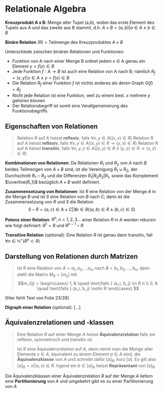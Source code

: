 # Relationale Algebra

**Kreuzprodukt A x B**: Menge aller Tupel (a,b), wobei das erste Element des Tupels aus A und das zweite aus B stammt, d.h. $A \times B = {(a,b) | a \in A \wedge b \in B}$

**Binäre Relation** (R) = Teilmenge des Kreuzproduktes $A \times B$ 

Unterschiede zwischen binären Relationen und Funktionen:

* Funktion von A nach einer Menge B ordnet jedem x $\in$ A genau ein Element $y = f(x) \in B$
* Jede Funktion $f:A \to B$ ist auch eine Relation von A nach B; nämlich $R_f = {(x,y) | x \in A \wedge y = f(x) \in B}$
* Die Relation $R_f$ einer Funktion $f$ ist nichts anderes als deren Graph $G(f) = R_f$
* Nicht jede Relation ist eine Funktion, weil zu einem best. $x$ mehrere $y$ gehören können
* Der Relationsbegriff ist somit eine Verallgemeinerung des Funktionsbegriffs

## Eigenschaften von Relationen
> Relation $R$ auf $A$ heisst **reflexiv**, falls $\forall x, y \in A ((x,x) \in R)$
> Relation $R$ auf $A$ heisst **reflexiv**, falls $\forall x, y \in A ((x,y) \in R \to (y,x) \in R)$
> Relation R auf A heisst **transitiv**, falls $\forall x, y, z \in A ((x,y) \in R \wedge (y,z) \in R \to (x,z) \in R)$

**Kombinationen von Relationen**: Da Relationen $R_1$ und $R_2$ von $A$ nach $B$ beides Teilmengen von $A \times B$ sind, ist die Vereinigung $R_1 \cup R_2$, der Durchschnitt $R_1 \cap R_2$ und die Differenzen $R_1 | R_2 R_2 | R_1$, sowie das Komplement $\overline{R_1}$ bezüglich $A \times B$ wohl definiert.

**Zusammensetzung von Relationen**: Ist $R$ eine Relation von der Menge $A$ in die Menge $B$ und ist $S$ eine Relation von $B$ nach $C$; dann ist die Zusammensetzung von $R$ und $S$ die Relation $$S \circ R = {(a,c) \in A \times C | \exists b \in B ((a, b) \in R \wedge (b,c) \in S)}$$

**Potenz einer Relation**: $R^n, n = 1,2,3 ...$ einer Relation $R$ in $A$ werden rekursiv wie folgt definiert: $R^1 = R$ und $R^{n-1} \circ R$

**Transitive Relation** (optional): Eine Relation $R$ ist genau dann transitiv, fall $\forall n \in \mathbb{N}^+ (R^n \subset R)$

## Darstellung von Relationen durch Matrizen
> Ist $R$ eine Relation von $A = {a_1, a_2, ... a_m}$ nach $B = {b_1, b_2, ..., b_n}$, dann stellt die Matrix $M_R = [m_{ij}]$ mit $$m_{ij} =
  \begin{cases}
    1,       & \quad \text{falls } (a_i, b_j) \in R n \\
    0,  & \quad \text{falls } (a_i, b_j) \notin R  \end{cases}
$$

[Hier fehlt Text von Folie 23/39]

**Digraph einer Relation** (optional): [...]

## Äquivalenzrelationen und -klassen
> Eine Relation $R$ auf einer Menge $A$ heisst **Äquivalenzrelation** falls sie reflexiv, symmetrisch und transitiv ist.

> Ist $R$ eine Äquivalenzrelation auf $A$, dann nennt man die Menge aller Elemente $x \in A$, äquivalent zu einem Element $a \in A$ sind, die **Äquivalenzklasse** von $A$ und schreibt dafür $[a]_R$, kurz $[a]$. Es gilt also $[a]_R = {x | (a,x) \in R}$. Irgend ein $b \in [a]_R$ heisst **Repräsentant** von $[a]_R$

Die Äquivalenzklassen einer Äquivalenzrelation $R$ auf der Menge $A$ liefern eine **Partitionierung** von $A$ und umgekehrt gibt es zu einer Partitionierung von $A$
